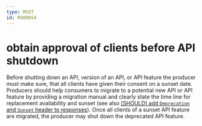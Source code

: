 ```yaml
---
type: MUST
id: R000054
---
```


# obtain approval of clients before API shutdown

Before shutting down an API, version of an API, or API feature the producer must make sure, that all clients have given their consent on a sunset date. Producers should help consumers to migrate to a potential new API or API feature by providing a migration manual and clearly state the time line for replacement availability and sunset (see also [[SHOULD] add `Deprecation` and `Sunset` header to responses](./guidelines/060_versioning/2050_should-add-deprecation-and-sunset-header-to-responses.md)). Once all clients of a sunset API feature are migrated, the producer may shut down the deprecated API feature.
